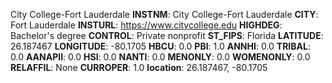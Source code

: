 
City College-Fort Lauderdale
**INSTNM**: City College-Fort Lauderdale 
**CITY**: Fort Lauderdale 
**INSTURL**: https://www.citycollege.edu 
**HIGHDEG**: Bachelor's degree 
**CONTROL**: Private nonprofit 
**ST_FIPS**: Florida 
**LATITUDE**: 26.187467 
**LONGITUDE**: -80.1705 
**HBCU**: 0.0 
**PBI**: 1.0 
**ANNHI**: 0.0 
**TRIBAL**: 0.0 
**AANAPII**: 0.0 
**HSI**: 0.0 
**NANTI**: 0.0 
**MENONLY**: 0.0 
**WOMENONLY**: 0.0 
**RELAFFIL**: None 
**CURROPER**: 1.0 
**location**: 26.187467, -80.1705 